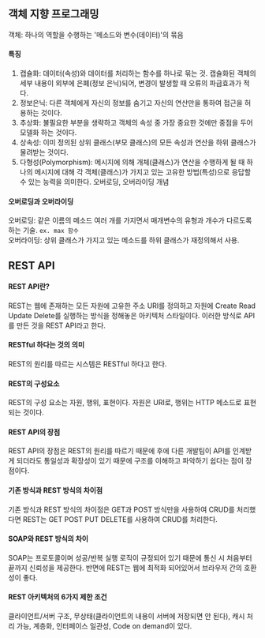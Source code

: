 ## 객체 지향 프로그래밍

객체: 하나의 역할을 수행하는 '메소드와 변수(데이터)'의 묶음

#### 특징
<ol><li>캡슐화: 데이터(속성)와 데이터를 처리하는 함수를 하나로 묶는 것. 캡슐화된 객체의 세부 내용이 외부에 은폐(정보 은닉)되어, 변경이 발생할 때 오류의 파급효과가 적다.</li>
  <li>정보은닉: 다른 객체에게 자신의 정보를 숨기고 자신의 연산만을 통하여 접근을 허용하는 것이다.</li>
  <li>추상화: 불필요한 부분을 생략하고 객체의 속성 중 가장 중요한 것에만 중점을 두어 모델화 하는 것이다.</li>
  <li>상속성: 이미 정의된 상위 클래스(부모 클래스)의 모든 속성과 연산을 하위 클래스가 물려받는 것이다.</li>
  <li>다형성(Polymorphism): 메시지에 의해 개체(클래스)가 연산을 수행하게 될 때 하나의 메시지에 대해 각 객체(클래스)가 가지고 있는 고유한 방법(특성)으로 응답할 수 있는 능력을 의미한다. 오버로딩, 오버라이딩 개념</li></ol>

#### 오버로딩과 오버라이딩
오버로딩: 같은 이름의 메소드 여러 개를 가지면서 매개변수의 유형과 개수가 다르도록 하는 기술. `ex. max 함수`<br>
오버라이딩: 상위 클래스가 가지고 있는 메소드를 하위 클래스가 재정의해서 사용.

## REST API
#### REST API란?
REST는 웹에 존재하는 모든 자원에 고유한 주소 URI를 정의하고 자원에 Create Read Update Delete를 실행하는 방식을 정해놓은 아키텍처 스타일이다. 이러한 방식로 API를 만든 것을 REST API라고 한다.
#### RESTful 하다는 것의 의미
REST의 원리를 따르는 시스템은 RESTful 하다고 한다.
#### REST의 구성요소
REST의 구성 요소는 자원, 행위, 표현이다. 자원은 URI로, 행위는 HTTP 메소드로 표현되는 것이다.
#### REST API의 장점
REST API의 장점은 REST의 원리를 따르기 때문에 후에 다른 개발팀이 API를 인계받게 되더라도 통일성과 확장성이 있기 때문에 구조를 이해하고 파악하기 쉽다는 점이 장점이다.
#### 기존 방식과 REST 방식의 차이점
기존 방식과 REST 방식의 차이점은 GET과 POST 방식만을 사용하여 CRUD를 처리했다면 REST는 GET POST PUT DELETE를 사용하여 CRUD를 처리한다.
#### SOAP와 REST 방식의 차이
SOAP는 프로토콜이며 성공/반복 실행 로직이 규정되어 있기 때문에 통신 시 처음부터 끝까지 신뢰성을 제공한다. 반면에 REST는 웹에 최적화 되어있어서 브라우저 간의 호환성이 좋다.
#### REST 아키텍처의 6가지 제한 조건
클라이언트/서버 구조, 무상태(클라이언트의 내용이 서버에 저장되면 안 된다), 캐시 처리 가능, 계층화, 인터페이스 일관성, Code on demand이 있다.
